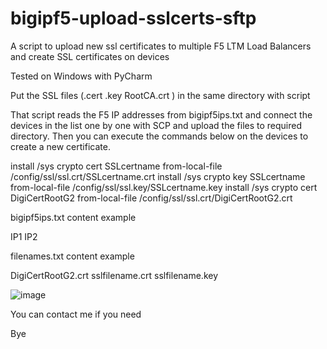 # bigipf5-upload-sslcerts-sftp
A script to upload new ssl certificates to multiple F5 LTM Load Balancers and create SSL certificates on devices

Tested on Windows with PyCharm

Put the SSL files (.cert  .key RootCA.crt ) in the same directory with script

That script reads the F5 IP addresses from bigipf5ips.txt and connect the devices in the list one by one with SCP and upload the files to required directory.
Then you can execute the commands below on the devices to create a new certificate.

install /sys crypto cert SSLcertname from-local-file /config/ssl/ssl.crt/SSLcertname.crt
install /sys crypto key SSLcertname from-local-file /config/ssl/ssl.key/SSLcertname.key
install /sys crypto cert DigiCertRootG2 from-local-file /config/ssl/ssl.crt/DigiCertRootG2.crt


bigipf5ips.txt content example 

IP1
IP2

filenames.txt content example 

DigiCertRootG2.crt
sslfilename.crt
sslfilename.key

![image](https://github.com/goksinenki/bigipf5-upload-sslcerts-sftp/assets/917944/d98b03b5-09d0-4934-a23e-1eb48d853ca0)


You can contact me if you need



Bye 




